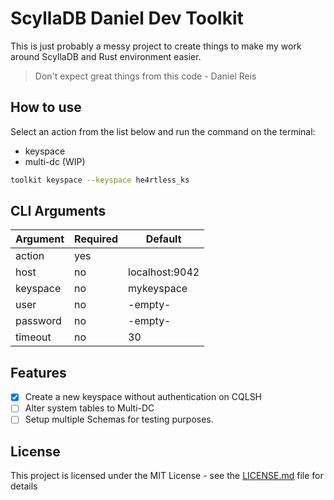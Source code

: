# ScyllaDB Daniel Dev Toolkit

This is just probably a messy project to create things to make my work around ScyllaDB and Rust environment easier.

> Don't expect great things from this code - Daniel Reis

## How to use

Select an action from the list below and run the command on the terminal:

* keyspace
* multi-dc (WIP)

````bash
toolkit keyspace --keyspace he4rtless_ks
````

## CLI Arguments

| Argument | Required | Default        |
|----------|----------|----------------|
| action   | yes      |                |
| host     | no       | localhost:9042 |
| keyspace | no       | mykeyspace     |
| user     | no       | -empty-        |
| password | no       | -empty-        |
| timeout  | no       | 30             |

## Features

- [x] Create a new keyspace without authentication on CQLSH
- [ ] Alter system tables to Multi-DC
- [ ] Setup multiple Schemas for testing purposes.

## License

This project is licensed under the MIT License - see the [LICENSE.md](LICENSE.md) file for details